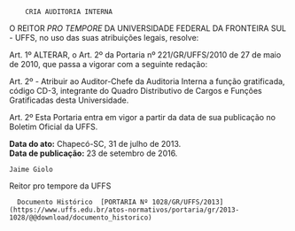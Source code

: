         CRIA AUDITORIA INTERNA  

O REITOR *PRO TEMPORE* DA UNIVERSIDADE FEDERAL DA FRONTEIRA SUL - UFFS, no uso das suas atribuições legais, resolve:

 Art. 1º ALTERAR, o Art. 2º da Portaria nº 221/GR/UFFS/2010 de 27 de maio de 2010, que passa a vigorar com a seguinte redação:

 Art. 2º - Atribuir ao Auditor-Chefe da Auditoria Interna a função gratificada, código CD-3, integrante do Quadro Distributivo de Cargos e Funções Gratificadas desta Universidade.

 Art. 2º Esta Portaria entra em vigor a partir da data de sua publicação no Boletim Oficial da UFFS.

  

   **Data do ato:** Chapecó-SC, 31 de julho de 2013.   
 **Data de publicação:**  23 de setembro de 2016. 

    Jaime Giolo   
 Reitor pro tempore da UFFS 

      Documento Histórico  [PORTARIA Nº 1028/GR/UFFS/2013](https://www.uffs.edu.br/atos-normativos/portaria/gr/2013-1028/@@download/documento_historico)     
      